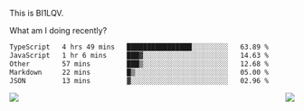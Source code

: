 This is BI1LQV.

What am I doing recently?

<!--START_SECTION:waka-->

```txt
TypeScript   4 hrs 49 mins   ████████████████░░░░░░░░░   63.89 %
JavaScript   1 hr 6 mins     ███▓░░░░░░░░░░░░░░░░░░░░░   14.63 %
Other        57 mins         ███▒░░░░░░░░░░░░░░░░░░░░░   12.68 %
Markdown     22 mins         █▒░░░░░░░░░░░░░░░░░░░░░░░   05.00 %
JSON         13 mins         ▓░░░░░░░░░░░░░░░░░░░░░░░░   02.96 %
```

<!--END_SECTION:waka-->
<img align="right" src="https://github-readme-stats.vercel.app/api?username=bi1lqv&show_icons=true&count_private=true">

<img src="https://metrics.lecoq.io/bi1lqv?template=classic&base.activity=0&base.community=0&base.repositories=0&base.metadata=0&isocalendar=1&base=header%2C%20activity%2C%20community%2C%20repositories%2C%20metadata&base.indepth=false&base.hireable=false&isocalendar=false&isocalendar.duration=full-year&config.timezone=Asia%2FShanghai">
